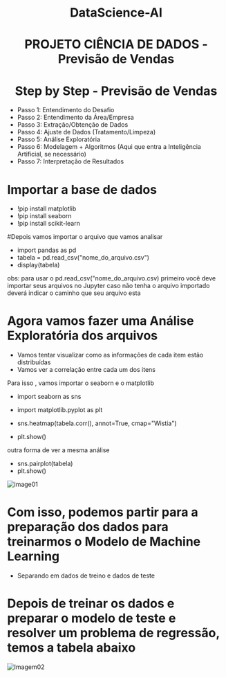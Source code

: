  <h1 align="center"> DataScience-AI </h1>
 
<h1 align="center"> PROJETO CIÊNCIA DE DADOS - Previsão de Vendas </h1>


<h1 align="center"> Step by Step - Previsão de Vendas </h1>

* Passo 1: Entendimento do Desafio
* Passo 2: Entendimento da Área/Empresa
* Passo 3: Extração/Obtenção de Dados
* Passo 4: Ajuste de Dados (Tratamento/Limpeza)
* Passo 5: Análise Exploratória
* Passo 6: Modelagem + Algoritmos (Aqui que entra a Inteligência Artificial, se necessário)
* Passo 7: Interpretação de Resultados

# Importar a base de dados

* !pip install matplotlib
* !pip install seaborn
* !pip install scikit-learn

#Depois vamos importar o arquivo que vamos analisar

* import pandas as pd
* tabela = pd.read_csv("nome_do_arquivo.csv")
* display(tabela)

obs: para usar o pd.read_csv("nome_do_arquivo.csv) primeiro você deve importar seus arquivos no Jupyter 
caso não tenha o arquivo importado deverá indicar o caminho que seu arquivo esta

# Agora vamos fazer uma Análise Exploratória dos arquivos
* Vamos tentar visualizar como as informações de cada item estão distribuídas
* Vamos ver a correlação entre cada um dos itens

Para isso , vamos importar o seaborn e o matplotlib

* import seaborn as sns
* import matplotlib.pyplot as plt

* sns.heatmap(tabela.corr(), annot=True, cmap="Wistia")
* plt.show()

outra forma de ver a mesma análise

* sns.pairplot(tabela)
* plt.show()

![image01](https://user-images.githubusercontent.com/117879893/212478668-62419066-f849-436e-beee-13a7f303b723.png)

# Com isso, podemos partir para a preparação dos dados para treinarmos o Modelo de Machine Learning
* Separando em dados de treino e dados de teste

# Depois de treinar os dados e preparar o modelo de teste e resolver um problema de regressão, temos a tabela abaixo


![Imagem02](https://user-images.githubusercontent.com/117879893/212482984-290cfed6-a60b-4e7c-80aa-788ebc62f748.png)




